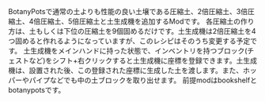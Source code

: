 BotanyPotsで通常の土よりも性能の良い土壌である圧縮土、2倍圧縮土、3倍圧縮土、4倍圧縮土、5倍圧縮土と土生成機を追加するModです。
各圧縮土の作り方は、土もしくは下位の圧縮土を9個固めるだけです。土生成機は2倍圧縮土を4つ固めると作れるようになっていますが、このレシピはそのうち変更する予定です。
土生成機をメインハンドに持った状態で、インベントリを持つブロック(チェストなど)をシフト+右クリックすると土生成機に座標を登録できます。土生成機は、設置された後、この登録された座標に生成した土を渡します。また、ホッパーやパイプなどでも中の土ブロックを取り出せます。
前提modはbookshelfとbotanypotsです。
